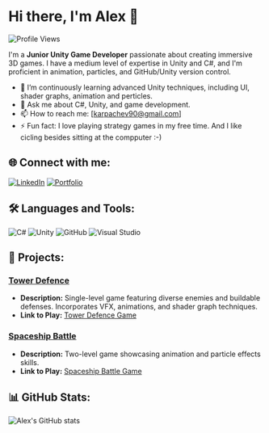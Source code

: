 # Hi there, I'm Alex 👋

![Profile Views](https://komarev.com/ghpvc/?username=alexthegamecreator&style=flat-square)

I'm a **Junior Unity Game Developer** passionate about creating immersive 3D games. I have a medium level of expertise in Unity and C#, and I'm proficient in animation, particles, and GitHub/Unity version control.

- 🌱 I’m continuously learning advanced Unity techniques, including UI, shader graphs, animation and perticles.
- 💬 Ask me about C#, Unity, and game development.
- 📫 How to reach me: [karpachev90@gmail.com]
- ⚡ Fun fact: I love playing strategy games in my free time. And I like cicling besides sitting at the compputer :-)

## 🌐 Connect with me:
[![LinkedIn](https://img.shields.io/badge/LinkedIn-blue?style=for-the-badge&logo=linkedin)](https://www.linkedin.com/in/oleksandr-karpachov-71805b11b)
[![Portfolio](https://img.shields.io/badge/Portfolio-000?style=for-the-badge&logo=portfolio&logoColor=white)](https://alexthegamecreator.itch.io/)

## 🛠️ Languages and Tools:
![C#](https://img.shields.io/badge/C%23-239120?style=for-the-badge&logo=c-sharp&logoColor=white)
![Unity](https://img.shields.io/badge/Unity-100000?style=for-the-badge&logo=unity&logoColor=white)
![GitHub](https://img.shields.io/badge/GitHub-181717?style=for-the-badge&logo=github&logoColor=white)
![Visual Studio](https://img.shields.io/badge/Visual_Studio-5C2D91?style=for-the-badge&logo=visual-studio&logoColor=white)

## 🚀 Projects:
### [Tower Defence](https://github.com/AlexKarpachov/TD)
- **Description:** Single-level game featuring diverse enemies and buildable defenses. Incorporates VFX, animations, and shader graph techniques.
- **Link to Play:** [Tower Defence Game](https://alexthegamecreator.itch.io/towerdefence)

### [Spaceship Battle](https://github.com/AlexKarpachov/Spaceship-battle)
- **Description:** Two-level game showcasing animation and particle effects skills.
- **Link to Play:** [Spaceship Battle Game](https://alexthegamecreator.itch.io/spaceship-battle)

## 📊 GitHub Stats:
![Alex's GitHub stats](https://github-readme-stats.vercel.app/api?username=alexthegamecreator&show_icons=true&theme=radical)
